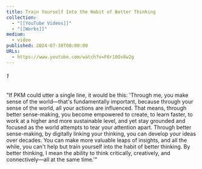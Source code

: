 ```yaml
---
title: Train Yourself Into the Habit of Better Thinking
collection:
  - "[[YouTube Videos]]"
  - "[[Works]]"
medium:
  - video
published: 2024-07-30T00:00:00
URLs:
  - https://www.youtube.com/watch?v=F6r10Ov8w2g
---
```


###### 1

"If PKM could utter a single line, it would be this: 'Through me, you make sense of the world—that's fundamentally important, because through your sense of the world, all your actions are influenced. That means, through better sense-making, you become empowered to create, to learn faster, to work at a higher and more sustainable level, and yet stay grounded and focused as the world attempts to tear your attention apart. Through better sense-making, by digitally linking your thinking, you can develop your ideas over decades. You can make more valuable leaps of insights, and all the while, you can't help but train yourself into the habit of better thinking. By better thinking, I mean the ability to think critically, creatively, and connectively—all at the same time.'"
